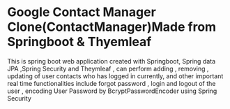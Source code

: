 # Google Contact Manager Clone(ContactManager)Made from  Springboot & Thyemleaf
This is spring boot web application created with Springboot, Spring data JPA ,Spring Security and Theymleaf  , can perform adding , removing , updating of user contacts who has logged in currently, and other important real time functionalities include forgot password , login and logout of the user   , encoding User Password by BcryptPasswordEncoder using Spring Security

